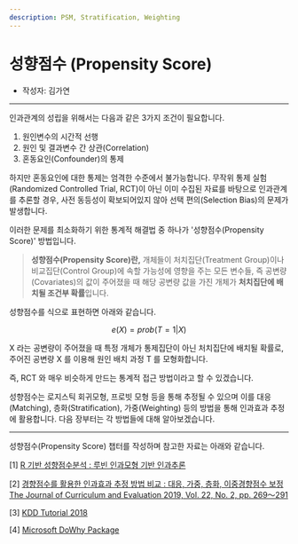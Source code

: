 ```yaml
---
description: PSM, Stratification, Weighting
---
```


# 성향점수 (Propensity Score)

- 작성자: 김가연

---

인과관계의 성립을 위해서는 다음과 같은 3가지 조건이 필요합니다.

1. 원인변수의 시간적 선행
2. 원인 및 결과변수 간 상관(Correlation)
3. 혼동요인(Confounder)의 통제

하지만 혼동요인에 대한 통제는 엄격한 수준에서 불가능합니다. 무작위 통제 실험(Randomized Controlled Trial, RCT)이 아닌 이미 수집된 자료를 바탕으로 인과관계를 추론할 경우, 사전 동등성이 확보되어있지 않아 선택 편의(Selection Bias)의 문제가 발생합니다.

이러한 문제를 최소화하기 위한 통계적 해결법 중 하나가 '성향점수(Propensity Score)' 방법입니다.

> **성향점수(Propensity Score)란,** 개체들이 처치집단(Treatment Group)이나 비교집단(Control Group)에 속할 가능성에 영향을 주는 모든 변수들, 즉 공변량(Covariates)의 값이 주어졌을 때 해당 공변량 값을 가진 개체가 **처치집단에 배치될 조건부 확률**입니다.

성향점수를 식으로 표현하면 아래와 같습니다.

$$
e(X) = prob(T=1 | X)
$$

X 라는 공변량이 주어졌을 때 특정 개체가 통제집단이 아닌 처치집단에 배치될 확률로, 주어진 공변량 X 를 이용해 원인 배치 과정 T 를 모형화합니다.

즉, RCT 와 매우 비슷하게 만드는 통계적 접근 방법이라고 할 수 있겠습니다.

성향점수는 로지스틱 회귀모형, 프로빗 모형 등을 통해 추정될 수 있으며 이를 대응(Matching), 층화(Stratification), 가중(Weighting) 등의 방법을 통해 인과효과 추정에 활용합니다. 다음 장부터는 각 방법들에 대해 알아보겠습니다.

---

성향점수(Propensity Score) 챕터를 작성하며 참고한 자료는 아래와 같습니다.

[1] [R 기반 성향점수분석 : 루빈 인과모형 기반 인과추론](https://tidyverse-korea.github.io/seoul-R/data/RMeetup_PSA_slide_210414.pdf)

[2] [경향점수를 활용한 인과효과 추정 방법 비교 : 대응, 가중, 층화, 이중경향점수 보정
The Journal of Curriculum and Evaluation 2019, Vol. 22, No. 2, pp. 269～291](https://www.dbpia.co.kr/Journal/articleDetail?nodeId=NODE09249298)

[3] [KDD Tutorial 2018](https://causalinference.gitlab.io/kdd-tutorial/methods.html)

[4] [Microsoft DoWhy Package](https://microsoft.github.io/dowhy/_modules/index.html)
